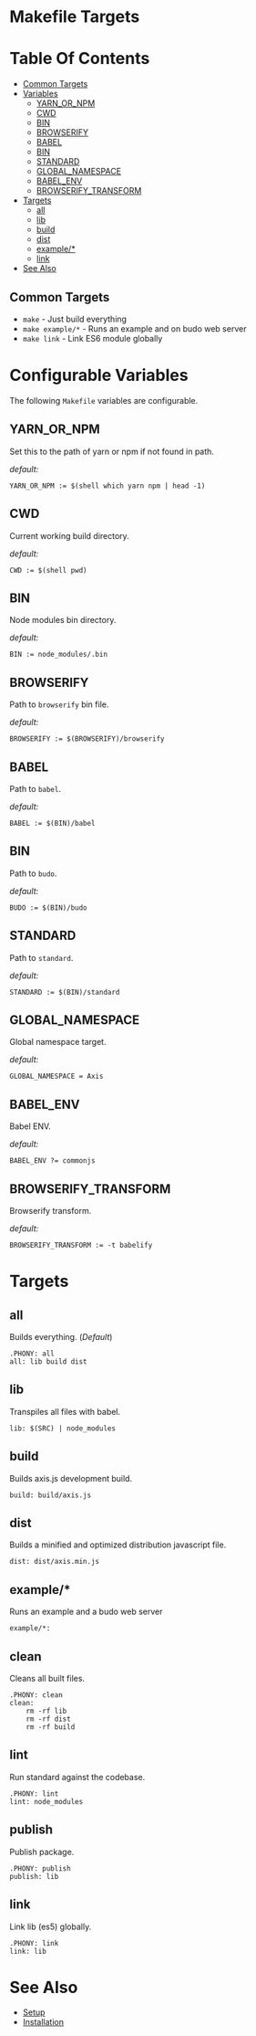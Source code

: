 Makefile Targets
================

# Table Of Contents

- [Common Targets](#common-targets)
- [Variables](#configurable-variables)
  - [YARN_OR_NPM](#var-YARN-OR-NPM)
  - [CWD](#var-CWD)
  - [BIN](#var-BIN)
  - [BROWSERIFY](#var-BROWSERIFY)
  - [BABEL](#var-BABEL)
  - [BIN](#var-BIN)
  - [STANDARD](#var-STANDARD)
  - [GLOBAL_NAMESPACE](#var-GLOBAL-NAMESPACE)
  - [BABEL_ENV](#var-BABEL-ENV)
  - [BROWSERIFY_TRANSFORM](#var-BROWSERIFY-TRANSFORM)
- [Targets](#targets)
  - [all](#target-all)
  - [lib](#target-lib)
  - [build](#target-build)
  - [dist](#target-dist)
  - [example/\*](#target-example)
  - [link](#target-link)
- [See Also](#see-also)

## <a name="common-targets"></a> Common Targets

* `make` - Just build everything
* `make example/*` - Runs an example and on budo web server
* `make link` - Link ES6 module globally

# <a name="configurable-variables"></a> Configurable Variables

The following `Makefile` variables are configurable.

## <a name="var-YARN-OR-NPM"></a> YARN_OR_NPM

Set this to the path of yarn or npm if not found in path.

*default:*
```make
YARN_OR_NPM := $(shell which yarn npm | head -1)
```

## <a name="var-CWD"></a> CWD

Current working build directory.

*default:*
```make
CWD := $(shell pwd)
```

## <a name="var-BIN"></a> BIN

Node modules bin directory.

*default:*
```make
BIN := node_modules/.bin
```

## <a name="var-BROWSERIFY"></a> BROWSERIFY

Path to `browserify` bin file.

*default:*
```make
BROWSERIFY := $(BROWSERIFY)/browserify
```

## <a name="var-BABEL"></a> BABEL

Path to `babel`.

*default:*
```make
BABEL := $(BIN)/babel
```

## <a name="var-BIN"></a> BIN

Path to `budo`.

*default:*
```make
BUDO := $(BIN)/budo
```

## <a name="var-STANDARD"></a> STANDARD

Path to `standard`.

*default:*
```make
STANDARD := $(BIN)/standard
```

## <a name="var-GLOBAL-NAMESPACE"></a> GLOBAL_NAMESPACE

Global namespace target.

*default:*
```make
GLOBAL_NAMESPACE = Axis
```

## <a name="var-BABEL-ENV"></a> BABEL_ENV

Babel ENV.

*default:*
```make
BABEL_ENV ?= commonjs
```

## <a name="var-BROWSERIFY-TRANSFORM"></a> BROWSERIFY_TRANSFORM

Browserify transform.

*default:*
```make
BROWSERIFY_TRANSFORM := -t babelify
```

# <a name="targets"></a> Targets

## <a name="target-all"></a> all

Builds everything. (*Default*)

```make
.PHONY: all
all: lib build dist
```

## <a name="target-lib"></a> lib

Transpiles all files with babel.

```make
lib: $(SRC) | node_modules
```

## <a name="target-build"></a> build

Builds axis.js development build.

```make
build: build/axis.js
```

## <a name="target-dist"></a> dist

Builds a minified and optimized distribution javascript file.

```make
dist: dist/axis.min.js
```

## <a name="target-example"></a> example/*

Runs an example and a budo web server

```make
example/*:
```

## <a name="target-clean"></a> clean

Cleans all built files.

```make
.PHONY: clean
clean:
	rm -rf lib
	rm -rf dist
	rm -rf build
```

## <a name="target-lint"></a> lint

Run standard against the codebase.

```make
.PHONY: lint
lint: node_modules
```

## <a name="target-publish"></a> publish

Publish package.

```make
.PHONY: publish
publish: lib
```

## <a name="target-link"></a> link

Link lib (es5) globally.

```make
.PHONY: link
link: lib
```

# <a name="see-also"></a> See Also

* [Setup](setup.md)
* [Installation](install.md)

